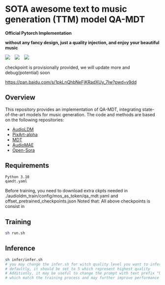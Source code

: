 # SOTA awesome text to music generation (TTM) model QA-MDT

**Official Pytorch Implementation**

**without any fancy design, just a quality injection, and enjoy your beautiful music**

<a href="https://arxiv.org/pdf/2405.15863"><img src="https://img.shields.io/static/v1?label=Paper&message=QA-MDT&color=red&logo=arxiv"></a> &ensp;
<a href="https://qa-mdt.github.io/"><img src="https://img.shields.io/static/v1?label=Demo&message=QA-MDT&color=yellow&logo=github.io"></a> &ensp;
<a href="https://qa-mdt.github.io/"><img src="https://img.shields.io/static/v1?label=Demo&message=QA-MDT&color=black&logo=github.io"></a> &ensp;

checkpoint is provisionally provided, we will update more and debug(potential) soon

https://pan.baidu.com/s/1pkLnQhbNeFjKRadXUy_7Iw?pwd=v9dd  

## Overview

This repository provides an implementation of QA-MDT, integrating state-of-the-art models for music generation. The code and methods are based on the following repositories:

- [AudioLDM](https://github.com/haoheliu/AudioLDM-training-finetuning)
- [PixArt-alpha](https://github.com/PixArt-alpha/PixArt-alpha)
- [MDT](https://github.com/sail-sg/MDT)
- [AudioMAE](https://github.com/facebookresearch/AudioMAE)
- [Open-Sora](https://github.com/hpcaitech/Open-Sora)

## Requirements
```bash
Python 3.10
qamdt.yaml
```

Before training, you need to download extra ckpts needed in ./audioldm_train/config/mos_as_token/qa_mdt.yaml and offset_pretrained_checkpoints.json
Noted that: All above checkpoints is consist in 

## Training

```bash
sh run.sh
```

## Inference

```bash
sh infer/infer.sh
# you may change the infer.sh for witch quality level you want to infer
# defaultly, it should be set to 5 which represent highest quality
# Additionly, it may be useful to change the prompt with text prefix "high quality", 
# which match the training process and may further improve performance
```

